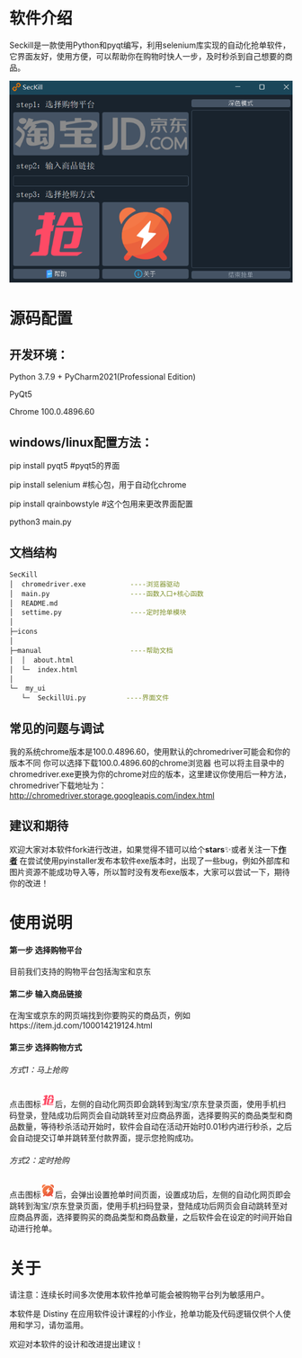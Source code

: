 

# 软件介绍

Seckill是一款使用Python和pyqt编写，利用selenium库实现的自动化抢单软件，它界面友好，使用方便，可以帮助你在购物时快人一步，及时秒杀到自己想要的商品。

<img src="https://raw.githubusercontent.com/distiny-cool/SecKill/main/manual/img/show.png" alt="qiang">

# 源码配置

## 开发环境：

Python 3.7.9 + PyCharm2021(Professional Edition)

PyQt5

Chrome 	100.0.4896.60

## windows/linux配置方法：

pip install pyqt5	#pyqt5的界面

pip install selenium	#核心包，用于自动化chrome

pip install qrainbowstyle  #这个包用来更改界面配置

python3 main.py

## 文档结构

```bash
SecKill
│  chromedriver.exe           ----浏览器驱动
│  main.py                    ----函数入口+核心函数
│  README.md        
│  settime.py                 ----定时抢单模块
│
├─icons
│
├─manual                      ----帮助文档
│  │  about.html
│  └─  index.html
│
└─  my_ui
   └─  SeckillUi.py          ----界面文件

```

## 常见的问题与调试

我的系统chrome版本是100.0.4896.60，使用默认的chromedriver可能会和你的版本不同
你可以选择下载100.0.4896.60的chrome浏览器
也可以将主目录中的chromedriver.exe更换为你的chrome对应的版本，这里建议你使用后一种方法，chromedriver下载地址为：http://chromedriver.storage.googleapis.com/index.html

## 建议和期待

欢迎大家对本软件fork进行改进，如果觉得不错可以给个**stars**✨或者关注一下[**作者**](https://github.com/distiny-cool)
在尝试使用pyinstaller发布本软件exe版本时，出现了一些bug，例如外部库和图片资源不能成功导入等，所以暂时没有发布exe版本，大家可以尝试一下，期待你的改进！

# 使用说明

#### 第一步 选择购物平台

目前我们支持的购物平台包括淘宝和京东

#### 第二步 输入商品链接

在淘宝或京东的网页端找到你要购买的商品页，例如https://item.jd.com/100014219124.html

#### 第三步 选择购物方式

###### 方式1：马上抢购

点击图标<img src="https://raw.githubusercontent.com/distiny-cool/SecKill/main/icons/qiang.png" width="25"/>后，左侧的自动化网页即会跳转到淘宝/京东登录页面，使用手机扫码登录，登陆成功后网页会自动跳转至对应商品界面，选择要购买的商品类型和商品数量，等待秒杀活动开始时，软件会自动在活动开始时0.01秒内进行秒杀，之后会自动提交订单并跳转至付款界面，提示您抢购成功。

###### 方式2：定时抢购

点击图标<img src="https://raw.githubusercontent.com/distiny-cool/SecKill/main/icons/later.png" alt="later" width="25"/>后，会弹出设置抢单时间页面，设置成功后，左侧的自动化网页即会跳转到淘宝/京东登录页面，使用手机扫码登录，登陆成功后网页会自动跳转至对应商品界面，选择要购买的商品类型和商品数量，之后软件会在设定的时间开始自动进行抢单。


# 关于

请注意：连续长时间多次使用本软件抢单可能会被购物平台列为敏感用户。

本软件是 Distiny 在应用软件设计课程的小作业，抢单功能及代码逻辑仅供个人使用和学习，请勿滥用。

欢迎对本软件的设计和改进提出建议！

